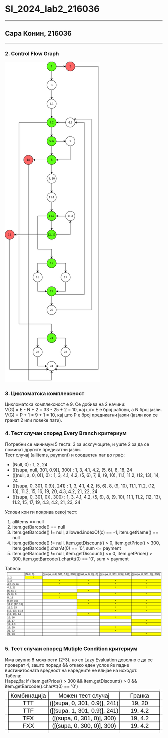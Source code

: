 # SI_2024_lab2_216036
___
## Сара Конин, 216036
___
### 2. Control Flow Graph
![Control Flow Graph](CFG.drawio.png)

### 3. Цикломатска комплексност
Цикломатска комплексност е 9. Се добива на 2 начини:\
V(G) = E - N + 2 = 33 - 25 + 2 = 10, кај што E е број рабови, а N број јазли.\
V(G) = P + 1 = 9 + 1 = 10, кај што P е број предикатни јазли
(јазли кои се гранат 2 или повеќе пати).

### 4. Тест случаи според Every Branch критериум
Потребни се минимум 5 теста: 3 за исклучоците, и уште 2 за да се поминат другите предикатни јазли. \
Тест случај (allitems, payment) и соодветен пат во граф:
* (Null, 0) : 1, 2, 24
* ([(supa, null, 301, 0.9)], 300) : 1, 3, 4.1, 4.2, (5, 6), 8, 18, 24
* ([(null, a, 0, 0)], 0) : 1, 3, 4.1, 4.2, (5, 6), 7, 8, (9, 10), 11.1, 11.2, (12, 13), 14, 24
* ([(supa, 0, 301, 0.9)], 241) : 1, 3, 4.1, 4.2, (5, 6), 8, (9, 10), 11.1, 11.2, (12, 13), 11.2, 15, 16, 19, 20, 4.3, 4.2, 21, 22, 24
* ([(supa, 0, 301, 0)], 300) : 1, 3, 4.1, 4.2, (5, 6), 8, (9, 10), 11.1, 11.2, (12, 13), 11.2, 15, 17, 19, 4.3, 4.2, 21, 23, 24

Услови кои ги покрива секој тест:
1. allitems == null
2. item.getBarcode() == null
3. item.getBarcode() != null, allowed.indexOf(c) == -1, item.getName() == null
4. item.getBarcode() != null, item.getDiscount() > 0,  item.getPrice() > 300, item.getBarcode().charAt(0) == '0', sum <= payment
5. item.getBarcode() != null, item.getDiscount() <= 0, item.getPrice() > 300, item.getBarcode().charAt(0) == '0', sum > payment


Табела:
![EveryBranch](EveryBranch.png)


### 5. Тест случаи според Mutiple Condition критериум
Има вкупно 8 можности (2^3), но со Lazy Evaluation доволно е да се проверат 4, зашто поради && откако еден услов ќе падне вистинитосната вредност на наредните не влијае на исходот.\
Табела:\
Наредба: if (item.getPrice() > 300 && item.getDiscount() > 0 && item.getBarcode().charAt(0) == '0')
![Multiple Condition](MultipleCondition.png)